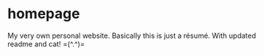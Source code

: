 # homepage
My very own personal website. Basically this is just a résumé.
With updated readme and cat! =(^.^)=
